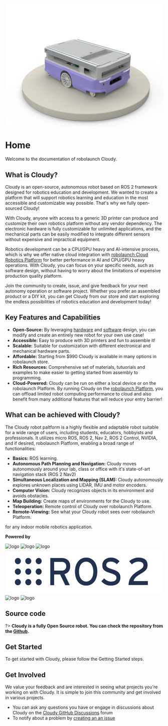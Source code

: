 ![robolaunch_logo](https://raw.githubusercontent.com/robolaunch/trademark/main/repository-media/cloudy/cloudy-v3-1.png)

# Home
Welcome to the documentation of robolaunch Cloudy. 

## What is Cloudy?
Cloudy is an open-source, autonomous robot based on ROS 2 framework designed for robotics education and development. We wanted to create a platform that will support robotics learning and education in the most accessible and customizable way possible. That's why we fully open-sourced Cloudy!

With Cloudy, anyone with access to a generic 3D printer can produce and customize their own robotics platform without any vendor dependency. The electronic hardware is fully customizable for unlimited applications, and the mechanical parts can be easily modified to integrate different sensors without expensive and impractical equipment.

Robotics development can be a CPU/GPU heavy and AI-intensive process, which is why we offer native cloud integration with [robolaunch Cloud Robotics Platform](https://www.robolaunch.io/) for better performance in AI and CPU/GPU heavy operations. With Cloudy, you can focus on your specific needs, such as software design, without having to worry about the limitations of expensive production quality platform.

Join the community to create, issue, and give feedback for your next autonomy operation or software project. Whether you prefer an assembled product or a DIY kit, you can get Cloudy from our store and start exploring the endless possibilities of robotics education and development today!

## Key Features and Capabilities
- **Open-Source:** By leveraging [hardware](https://grabcad.com/library/robolaunch-cloudy-1) and [software](https://github.com/robolaunch/cloudy) design, you can modify and create an entirely new robot for your own use case!
- **Accessible:** Easy to produce with 3D printers and fun to assemble it!
- **Scalable:** Suitable for customization with different electronical and mechanical hardware parts.
- **Affordable:** Starting from $990 Cloudy is available in many options in robolaunch store.
- **Rich Resources:** Comprehensive set of materials, tutuorials and examples to make easier to getting started from assembly to programming. 
- **Cloud-Powered:** Cloudy can be run on either a local device or on the robolaunch Platform. By running Cloudy on the [robolaunch Platform](https://www.robolaunch.io/platform), you can offload limited robot computing performance to cloud and also benefit from many additional features that will reduce your entry barrier!

## What can be achieved with Cloudy?
The Cloudy robot paltform is a highly flexible and adaptable robot suitable for a wide range of users, including students, educators, hobbyists and professionals. It utilizes micro ROS, ROS 2, Nav 2, ROS 2 Control, NVIDIA, and if desired, robolaunch Platform, enabling a broad range of functionalities:

- **Basics:** ROS learning.
- **Autonomous Path Planning and Navigation:** Cloudy moves autonomously around your lab, class or office with it's state-of-art navigation stack (ROS 2 Nav2)
- **Simultaneous Localization and Mapping (SLAM):** Cloudy autonomously explores unknown places using LIDAR, IMU and motor encoders.
- **Computer Vision:** Cloudy recognizes objects in its environment and avoids obstacles.
- **Map Building:** Create maps of environments for the Cloudy to use.
- **Teleoperation:** Remote control of Cloudy over robolaunch Platform.
- **Remote-Viewing:** See what your Cloudy robot sees over robolaunch Platform.


for any indoor mobile robotics application.

**Powered by**

![logo](https://micro.ros.org/img/micro-ROS_big_logo.png ':size=20%')
![logo](https://www.nvidia.com/content/dam/en-zz/Solutions/about-nvidia/logo-and-brand/01-nvidia-logo-horiz-500x200-2c50-d.png ':size=15%')
![logo](https://navigation.ros.org/_static/nav2_logo.png ':size=5%')
![logo](https://raw.githubusercontent.com/robolaunch/trademark/main/repository-media/cloudy/logo/ROS2_Color.svg ':size=25%')
![logo](https://gazebosim.org/assets/images/logos/gazebo_horz_pos.png ':size=15%')
![logo](https://control.ros.org/master/_static/logo_ros-controls.png ':size=7%')

## Source code

?> **Cloudy is a fully Open Source robot. You can check the repository from the [Github](https://github.com/robolaunch/cloudy).**

## Get Started
To get started with Cloudy, please follow the Getting Started steps.

## Get Involved
We value your feedback and are interested in seeing what projects you're working on with Cloudy. It is simple to join this community and get involved in various projects.
- You can ask any questions you have or engage in discussions about Cloudy on the [Cloudy GitHub Discussions](https://github.com/robolaunch/cloudy/discussions/landing) forum
- To notify about a problem by [creating an an issue](https://github.com/robolaunch/cloudy/issues)


